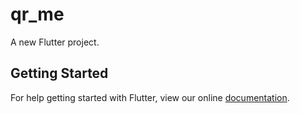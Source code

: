 # qr_me

A new Flutter project.

## Getting Started

For help getting started with Flutter, view our online
[documentation](https://flutter.io/).
